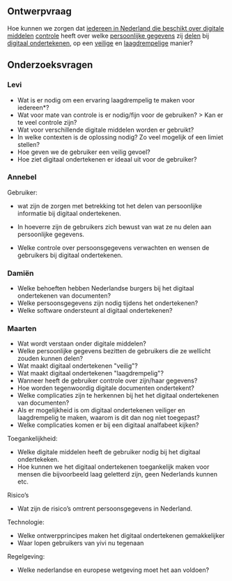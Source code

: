 ## Ontwerpvraag
Hoe kunnen we zorgen dat <ins>iedereen in Nederland die beschikt over digitale middelen</ins> <ins>controle</ins> heeft over welke <ins>persoonlijke gegevens</ins> zij <ins>delen</ins> bij <ins>digitaal ondertekenen</ins>, op een <ins>veilige</ins> en <ins>laagdrempelige</ins> manier?

## Onderzoeksvragen 

### Levi
- Wat is er nodig om een ervaring laagdrempelig te maken voor iedereen*?
- Wat voor mate van controle is er nodig/fijn voor de gebruiken? > Kan er te veel controle zijn?
- Wat voor verschillende digitale middelen worden er gebruikt?
- In welke contexten is de oplossing nodig? Zo veel mogelijk of een limiet stellen?
- Hoe geven we de gebruiker een veilig gevoel?
- Hoe ziet digitaal ondertekenen er ideaal uit voor de gebruiker?

### Annebel
Gebruiker:

-	wat zijn de zorgen met betrekking tot het delen van persoonlijke informatie bij digitaal ondertekenen.

-	In hoeverre zijn de gebruikers zich bewust van wat ze nu delen aan persoonlijke gegevens.

-	Welke controle over persoonsgegevens verwachten en wensen de gebruikers bij digitaal ondertekenen.

### Damiën
-	Welke behoeften hebben Nederlandse burgers bij het digitaal ondertekenen van documenten?
-	Welke persoonsgegevens zijn nodig tijdens het ondertekenen?
-	Welke software ondersteunt al digitaal ondertekenen?

### Maarten
- Wat wordt verstaan onder digitale middelen?
- Welke persoonlijke gegevens bezitten de gebruikers die ze wellicht zouden kunnen delen?
- Wat maakt digitaal ondertekenen "veilig"?
- Wat maakt digitaal ondertekenen "laagdrempelig"?
- Wanneer heeft de gebruiker controle over zijn/haar gegevens?
- Hoe worden tegenwoordig digitale documenten ondertekent?
- Welke complicaties zijn te herkennen bij het het digitaal ondertekenen van documenten?
- Als er mogelijkheid is om digitaal ondertekenen veiliger en laagdrempelig te maken, waarom is dit dan nog niet toegepast?
- Welke complicaties komen er bij een digitaal analfabeet kijken?


Toegankelijkheid:
-	Welke digitale middelen heeft de gebruiker nodig bij het digitaal ondertekeken.
-	Hoe kunnen we het digitaal ondertekenen toegankelijk maken voor mensen die bijvoorbeeld laag geletterd zijn, geen Nederlands kunnen etc.

Risico’s
-	Wat zijn de risico’s omtrent persoonsgegevens in Nederland.


Technologie:
-	Welke ontwerpprincipes maken het digitaal ondertekenen gemakkelijker
-	Waar lopen gebruikers van yivi nu tegenaan


Regelgeving:
-	Welke nederlandse en europese wetgeving moet het aan voldoen?


